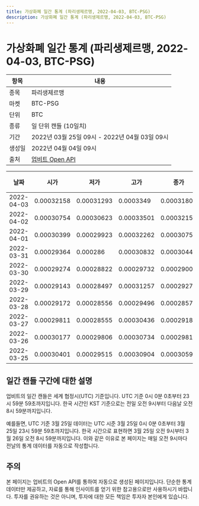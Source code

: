 ```yaml
---
title: 가상화폐 일간 통계 (파리생제르맹, 2022-04-03, BTC-PSG)
description: 가상화폐 일간 통계 (파리생제르맹, 2022-04-03, BTC-PSG)
---
```



가상화폐 일간 통계 (파리생제르맹, 2022-04-03, BTC-PSG)
===

|항목|내용|
|--|--|
|종목|파리생제르맹|
|마켓|BTC-PSG|
|단위|BTC|
|종류|일 단위 캔들 (10일치)|
|기간|2022년 03월 25일 09시 - 2022년 04월 03일 09시|
|생성일|2022년 04월 04일 09시|
|출처|[업비트 Open API](https://docs.upbit.com)|


|날짜|시가|저가|고가|종가|비고|
|--|--|--|--|--|--|
|2022-04-03|0.00032158|0.00031293|0.0003349|0.00031803|    |
|2022-04-02|0.00030754|0.00030623|0.00033501|0.00032158|    |
|2022-04-01|0.00030399|0.00029923|0.00032262|0.00030751|    |
|2022-03-31|0.00029364|0.000286|0.00030832|0.00030445|    |
|2022-03-30|0.00029274|0.00028822|0.00029732|0.00029002|    |
|2022-03-29|0.00029143|0.00028497|0.00031257|0.0002927|    |
|2022-03-28|0.00029172|0.00028556|0.00029496|0.0002857|    |
|2022-03-27|0.00029811|0.00028555|0.00030436|0.00029188|    |
|2022-03-26|0.00030177|0.00029806|0.00030734|0.00029811|    |
|2022-03-25|0.00030401|0.00029515|0.00030904|0.00030592|    |


일간 캔들 구간에 대한 설명
---


업비트의 일간 캔들은 세계 협정시(UTC) 기준입니다. 
UTC 기준 0시 0분 0초부터 23시 59분 59초까지입니다. 
한국 시간인 KST 기준으로는 전일 오전 9시부터 다음날 오전 8시 59분까지입니다. 


예를들면, UTC 기준 3월 25일 데이터는 UTC 시준 3월 25일 0시 0분 0초부터 3월 25일 23시 59분 59초까지입니다. 
한국 시간으로 표현하면 3월 25일 오전 9시부터 3월 26일 오전 8시 59분까지입니다. 
이와 같은 이유로 본 페이지는 매일 오전 9시마다 전날의 통계 데이터를 자동으로 작성합니다. 


주의
---


본 페이지는 업비트의 Open API를 통하여 자동으로 생성된 페이지입니다. 
단순한 통계 데이터만 제공하고, 자료를 통해 인사이트를 얻기 위한 참고용으로만 사용하시기 바랍니다. 
투자를 권유하는 것은 아니며, 투자에 대한 모든 책임은 투자자 본인에게 있습니다. 
